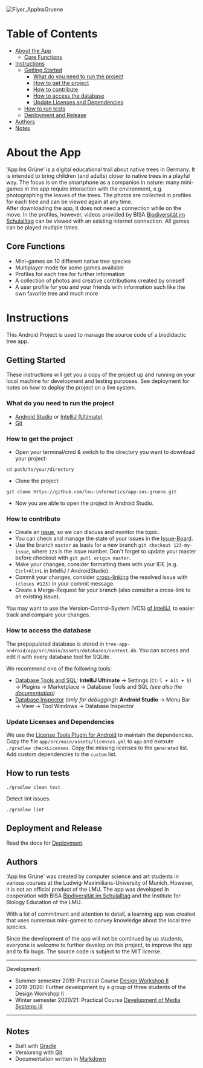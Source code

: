 ![Flyer_AppInsGruene](https://user-images.githubusercontent.com/18674912/117980915-bb7af180-b334-11eb-9fa0-0e376b4a9583.jpg)  

# Table of Contents
- [About the App](#about-the-App)
  - [Core Functions](#core-Functions)
- [Instructions](#instructions)
  - [Getting Started](#getting-started)
    - [What do you need to run the project](#what-do-you-need-to-run-the-project)
    - [How to get the project](#how-to-get-the-project)
    - [How to contribute](#how-to-contribute)
    - [How to access the database](#how-to-access-the-database)
    - [Update Licenses and Dependencies](#update-Licenses-and-Dependencies)
  - [How to run tests](#how-to-run-tests)
  - [Deployment and Release](#deployment-and-release)
- [Authors](#authors)
- [Notes](#notes)

# About the App  
'App Ins Grüne' is a digital educational trail about native trees in Germany. It is intended to bring children (and adults) closer to native trees in a playful way. The focus is on the smartphone as a companion in nature: many mini-games in the app require interaction with the environment, e.g. photographing the leaves of the trees. The photos are collected in profiles for each tree and can be viewed again at any time.  
After downloading the app, it does not need a connection while on the move. In the profiles, however, videos provided by BISA [Biodiversität im Schulalltag](https://www.bisa100.de/) can be viewed with an existing internet connection. All games can be played multiple times.  

## Core Functions
- Mini-games on 10 different native tree species
- Multiplayer mode for some games available
- Profiles for each tree for further information
- A collection of photos and creative contributions created by oneself
- A user profile for you and your friends with information such like the own favorite tree and much more  

# Instructions
This Android Project is used to manage the source code of a biodidactic tree app.

## Getting Started
These instructions will get you a copy of the project up and running on your local machine for development and testing purposes. 
See deployment for notes on how to deploy the project on a live system.

### What do you need to run the project
- [Android Studio](https://developer.android.com/studio) or [IntelliJ (Ultimate)](https://www.jetbrains.com/idea/download)
- [Git](https://git-scm.com/)

### How to get the project
- Open your terminal/cmd & switch to the directory you want to download your project: 
```
cd path/to/your/directory
```
- Clone the project: 
```
git clone https://github.com/lmu-informatics/app-ins-gruene.git
```
- Now you are able to open the project in Android Studio.

### How to contribute
- Create an [issue](https://github.com/lmu-informatics/app-ins-gruene/issues), so we can discuss and monitor the topic.
- You can check and manage the state of your issues in the [Issue-Board](https://github.com/lmu-informatics/app-ins-gruene/projects). 
- Use the branch `master` as basis for a new branch `git checkout 123-my-issue`, where `123` is the issue number. Don't forget to update your master before checkout with `git pull origin master`.
- Make your changes, consider formatting them with your IDE (e.g. `Ctrl+Alt+L` in IntelliJ / AndroidStudio).
- Commit your changes, consider [cross-linking](https://docs.github.com/en/github/managing-your-work-on-github/linking-a-pull-request-to-an-issue) the resolved issue with `(closes #123)` in your commit message.
- Create a Merge-Request for your branch (also consider a cross-link to an existing issue).

You may want to use the Version-Control-System (VCS) [of IntelliJ](https://www.jetbrains.com/help/idea/version-control-integration.html), to easier track and compare your changes.

### How to access the database
The prepopulated database is stored in `tree-app-android/app/src/main/assets/databases/content.db`. You can access and edit it with every database tool for SQLite.

We recommend one of the following tools:
- [Database Tools and SQL](https://www.jetbrains.com/help/idea/relational-databases.html): **IntelliJ Ultimate** → Settings (`Ctrl + Alt + S`) → Plugins → Marketplace → Database Tools and SQL _(see also the [documentation](https://www.jetbrains.com/help/idea/accessing-android-sqllite-databases-from-product.html))_
- [Database Inspector](https://developer.android.com/studio/inspect/database) _(only for debugging)_: **Android Studio** → Menu Bar → View → Tool Windows → Database Inspector

### Update Licenses and Dependencies
We use the [License Tools Plugin for Android](https://github.com/cookpad/LicenseToolsPlugin) to maintain the dependencies. Copy the file `app/src/main/assets/licenses.yml` to `app` and exexute `./gradlew checkLicenses`. Copy the missing licenses to the `generated` list. Add custom dependencies to the `custom` list.

## How to run tests
```
./gradlew clean test
```

Detect lint issues:
```
./gradlew lint
```

## Deployment and Release
Read the docs for [Deployment](docs/playstore/Deployment.md).

## Authors
'App Ins Grüne' was created by computer science and art students in various courses at the Ludwig-Maximilians-University of Munich. However, it is not an official product of the LMU. The app was developed in cooperation with BISA [Biodiversität im Schulalltag](https://www.bisa100.de/) and the Institute for Biology Education of the LMU.     

With a lot of commitment and attention to detail, a learning app was created that uses numerous mini-games to convey knowledge about the local tree species.  

Since the development of the app will not be continued by us students, everyone is welcome to further develop on this project, to improve the app and to fix bugs. The source code is subject to the MIT license.  

***
Development:  
- Summer semester 2019: Practical Course [Design Workshop II](http://www.medien.ifi.lmu.de/lehre/ss19/dw2/)
- 2019-2020: Further development by a group of three students of the Design Workshop II
- Winter semester 2020/21: Practical Course [Development of Media Systems III](https://www.medien.ifi.lmu.de/lehre/ws2021/pem3/)
***

## Notes
- Built with [Gradle](https://gradle.org/) 
- Versioning with [Git](http://git.org/)
- Documentation written in [Markdown](https://guides.github.com/features/mastering-markdown/)
